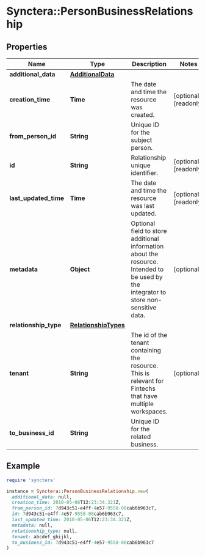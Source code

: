 # Synctera::PersonBusinessRelationship

## Properties

| Name | Type | Description | Notes |
| ---- | ---- | ----------- | ----- |
| **additional_data** | [**AdditionalData**](AdditionalData.md) |  |  |
| **creation_time** | **Time** | The date and time the resource was created. | [optional][readonly] |
| **from_person_id** | **String** | Unique ID for the subject person.  |  |
| **id** | **String** | Relationship unique identifier. | [optional][readonly] |
| **last_updated_time** | **Time** | The date and time the resource was last updated. | [optional][readonly] |
| **metadata** | **Object** | Optional field to store additional information about the resource. Intended to be used by the integrator to store non-sensitive data.  | [optional] |
| **relationship_type** | [**RelationshipTypes**](RelationshipTypes.md) |  |  |
| **tenant** | **String** | The id of the tenant containing the resource. This is relevant for Fintechs that have multiple workspaces.  | [optional] |
| **to_business_id** | **String** | Unique ID for the related business.  |  |

## Example

```ruby
require 'synctera'

instance = Synctera::PersonBusinessRelationship.new(
  additional_data: null,
  creation_time: 2010-05-06T12:23:34.321Z,
  from_person_id: 7d943c51-e4ff-4e57-9558-08cab6b963c7,
  id: 7d943c51-e4ff-4e57-9558-08cab6b963c7,
  last_updated_time: 2010-05-06T12:23:34.321Z,
  metadata: null,
  relationship_type: null,
  tenant: abcdef_ghijkl,
  to_business_id: 7d943c51-e4ff-4e57-9558-08cab6b963c7
)
```


